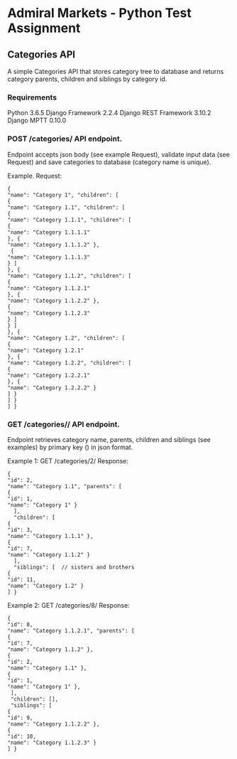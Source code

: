 # Admiral Markets - Python Test Assignment

## Categories API

A simple Categories API that stores category tree to database and returns category parents, children and siblings by category id.

### Requirements

Python 3.6.5
Django Framework 2.2.4
Django REST Framework 3.10.2
Django MPTT 0.10.0


### POST /categories/ ​API endpoint.

Endpoint accepts ​json​ body (see example Request​), validate input data (see Request) and save categories to database (category name is unique).

Example.
Request:
```
{
"name": ​"Category 1"​, "children": [
{
"name": ​"Category 1.1"​, "children": [
{
"name": ​"Category 1.1.1"​, "children": [
{
"name": ​"Category 1.1.1.1"
}, {
"name": ​"Category 1.1.1.2" },
 {
"name": ​"Category 1.1.1.3"
} ]
}, {
"name": ​"Category 1.1.2"​, "children": [
{
"name": ​"Category 1.1.2.1"
}, {
"name": ​"Category 1.1.2.2" },
{
"name": ​"Category 1.1.2.3"
} ]
} ]
}, {
"name": ​"Category 1.2"​, "children": [
{
"name": ​"Category 1.2.1"
}, {
"name": ​"Category 1.2.2"​, "children": [
{
"name": ​"Category 1.2.2.1"
}, {
"name": ​"Category 1.2.2.2" }
] }
] }
] }
```

### GET /categories/<id>/​ API endpoint.

Endpoint retrieves category name, parents, children and siblings (see examples) by primary key (<id>) in json format.

Example 1:
GET /categories/2/ Response:
```
{
"id": ​2​,
"name": ​"Category 1.1"​, "parents": [
{
"id": ​1​,
"name": ​"Category 1" }
  ],
  "children": [
{
"id": ​3​,
"name": ​"Category 1.1.1" },
{
"id": ​7​,
"name": ​"Category 1.1.2" }
  ],
  "siblings": [  // sisters and brothers
{
"id": ​11​,
"name": ​"Category 1.2" }
] }
```

Example 2:
GET /categories/8/ Response:
```
{
"id": ​8​,
"name": ​"Category 1.1.2.1"​, "parents": [
{
"id": ​7​,
"name": ​"Category 1.1.2" },
{
"id": ​2​,
"name": ​"Category 1.1" },
{
"id": ​1​,
"name": ​"Category 1" },
 ],
 "children": [],
 "siblings": [
{
"id": ​9​,
"name": ​"Category 1.1.2.2" },
{
"id": ​10​,
"name": ​"Category 1.1.2.3" }
] }
```
